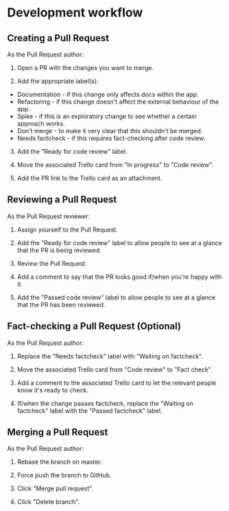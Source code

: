 # Development workflow

## Creating a Pull Request

As the Pull Request author:

1. Open a PR with the changes you want to merge.

2. Add the appropriate label(s):

  * Documentation - if this change only affects docs within the app.
  * Refactoring - if this change doesn't affect the external behaviour of the app.
  * Spike - if this is an exploratory change to see whether a certain approach works.
  * Don't merge - to make it very clear that this shouldn't be merged.
  * Needs factcheck - if this requires fact-checking after code review.

3. Add the "Ready for code review" label.

4. Move the associated Trello card from "In progress" to "Code review".

5. Add the PR link to the Trello card as an attachment.

## Reviewing a Pull Request

As the Pull Request reviewer:

1. Assign yourself to the Pull Request.

2. Add the "Ready for code review" label to allow people to see at a glance that the PR is being reviewed.

3. Review the Pull Request.

4. Add a comment to say that the PR looks good if/when you're happy with it.

5. Add the "Passed code review" label to allow people to see at a glance that the PR has been reviewed.

## Fact-checking a Pull Request (Optional)

As the Pull Request author:

1. Replace the "Needs factcheck" label with "Waiting on factcheck".

2. Move the associated Trello card from "Code review" to "Fact check".

3. Add a comment to the associated Trello card to let the relevant people know it's ready to check.

4. If/when the change passes factcheck, replace the "Waiting on factcheck" label with the "Passed factcheck" label.

## Merging a Pull Request

As the Pull Request author:

1. Rebase the branch on master.

2. Force push the branch to GitHub.

3. Click "Merge pull request".

4. Click "Delete branch".
